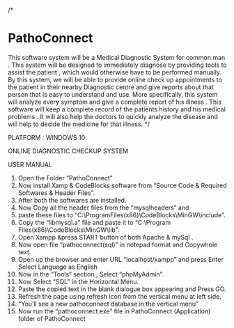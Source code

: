 /*
# PathoConnect
This software system will be a Medical Diagnostic System for common man . 
This system will be designed to immediately diagnose by providing tools to assist the patient , 
which would otherwise have to be performed manually. 
By this system, we will be able to provide online check up appointments to the patient in their nearby 
Diagnostic centre and give reports about that person that is easy to understand and use. 
More specifically, this system will analyze every symptom and give a complete report of his illness .
This software will keep a complete record of the patients history and his medical problems . 
It will also help the doctors to quickly analyze the disease and will help to decide the medicine for that illness.
*/

PLATFORM
: WINDOWS 10


ONLINE DIAGNOSTIC CHECKUP SYSTEM

USER MANUAL

1. Open the Folder “PathoConnect"
2. Now install Xamp & CodeBlocks software from “Source Code &
Required Softwares & Header Files”.
3. After both the softwares are installed.
4. Now Copy all the header files from the “mysqlheaders” and
5. paste these files to
“C:\ProgramFiles(x86)\CodeBlocks\MinGW\include”.
6. Copy the “libmysql.a” file and paste it to “C:\Program
Files(x86)\CodeBlocks\MinGW\lib”.
7. Open Xampp &press START button of both Apache & mySql .
8. Now open file “pathoconnect(sql)” in notepad format and
Copywhole text.
9. Open up the browser and enter URL “localhost/xampp” and
press Enter Select Language as English
10. Now in the “Tools” section , Select “phpMyAdmin”.
11. Now Select “SQL” in the Horizontal Menu.
12. Paste the copied text in the blank dialogue box appearing and
Press GO.
13. Refresh the page using refresh icon from the vertical menu at
left side.
14. “You’ll see a new pathoconnect database in the vertical menu”
15. Now run the “pathoconnect.exe” file in PathoConnect
(Application) folder of PathoConnect
